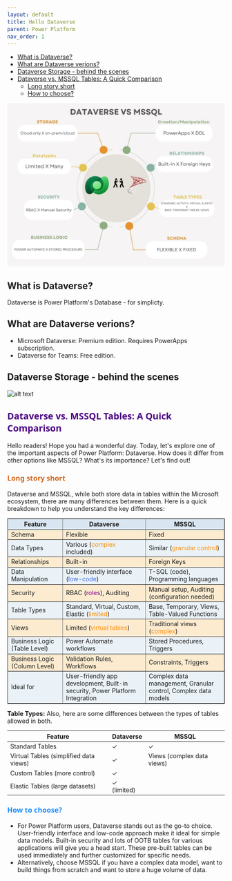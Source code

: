 ```yaml
---
layout: default
title: Hello Dataverse
parent: Power Platform
nav_order: 1
---
```

- [What is Dataverse?](#what-is-dataverse)
- [What are Dataverse verions?](#what-are-dataverse-verions)
- [Dataverse Storage - behind the scenes](#dataverse-storage---behind-the-scenes)
- [Dataverse vs. MSSQL Tables: A Quick Comparison](#dataverse-vs-mssql-tables-a-quick-comparison)
  - [Long story short](#long-story-short)
  - [How to choose?](#how-to-choose)


![alt text](db_vs_dataverse-1.jpg)

## What is Dataverse?

Dataverse is Power Platform's Database - for simplicty.

## What are Dataverse verions?

- Microsoft Dataverse: Premium edition. Requires PowerApps subscription.
- Dataverse for Teams: Free edition.

## Dataverse Storage - behind the scenes

![alt text](howdataverse.png)

## <span style="color: Indigo;Font-family: Segoe UI, sans-serif;">Dataverse vs. MSSQL Tables: A Quick Comparison</span>

Hello readers! Hope you had a wonderful day. Today, let's explore one of the important aspects of Power Platform: Dataverse. How does it differ from other options like MSSQL? What's its importance? Let's find out!

### <span style="color: Chocolate;Font-family: Segoe UI, sans-serif;">Long story short</span>

Dataverse and MSSQL, while both store data in tables within the Microsoft ecosystem, there are many differences between them. Here is a quick breakdown to help you understand the key differences:

<table border="1" style="border-collapse: collapse;">
  <tr style="background-color:#d9e6f2;">
    <th>Feature</th>
    <th>Dataverse</th>
    <th>MSSQL</th>
  </tr>
  <tr style="background-color:#fdebd0;">
    <td>Schema</td>
    <td>Flexible</td>
    <td>Fixed</td>
  </tr>
  <tr style="background-color:#eaf2f8;">
    <td>Data Types</td>
    <td>Various (<span style="color: #FF8C00;">complex</span> included)</td>
    <td>Similar (<span style="color: #FF8C00;">granular control</span>)</td>
  </tr>
  <tr style="background-color:#fdebd0;">
    <td>Relationships</td>
    <td>Built-in</td>
    <td>Foreign Keys</td>
  </tr>
  <tr style="background-color:#eaf2f8;">
    <td>Data Manipulation</td>
    <td>User-friendly interface (<span style="color: #4169E1;">low-code</span>)</td>
    <td>T-SQL (code), Programming languages</td>
  </tr>
  <tr style="background-color:#fdebd0;">
    <td>Security</td>
    <td>RBAC (<span style="color: #800080;">roles</span>), Auditing</td>
    <td>Manual setup, Auditing (configuration needed)</td>
  </tr>
  <tr style="background-color:#eaf2f8;">
    <td>Table Types</td>
    <td>Standard, Virtual, Custom, Elastic (<span style="color: #FF8C00;">limited</span>)</td>
    <td>Base, Temporary, Views, Table-Valued Functions</td>
  </tr>
  <tr style="background-color:#fdebd0;">
    <td>Views</td>
    <td>Limited (<span style="color: #FF8C00;">virtual tables</span>)</td>
    <td>Traditional views (<span style="color: #FF8C00;">complex</span>)</td>
  </tr>
  <tr style="background-color:#eaf2f8;">
    <td>Business Logic (Table Level)</td>
    <td>Power Automate workflows</td>
    <td>Stored Procedures, Triggers</td>
  </tr>
  <tr style="background-color:#fdebd0;">
    <td>Business Logic (Column Level)</td>
    <td>Validation Rules, Workflows</td>
    <td>Constraints, Triggers</td>
  </tr>
  <tr style="background-color:#eaf2f8;">
    <td>Ideal for</td>
    <td>User-friendly app development, Built-in security, Power Platform Integration</td>
    <td>Complex data management, Granular control, Complex data models</td>
  </tr>
</table>


**Table Types:**
Also, here are some differences between the types of tables allowed in both.

| Feature | Dataverse | MSSQL |
|---|---|---|
| Standard Tables | ✓ | ✓ |
| Virtual Tables (simplified data views) | ✓ | Views (complex data views) |
| Custom Tables (more control) | ✓ |  |
| Elastic Tables (large datasets) | ✓ (limited) |  |

### <span style="color: DodgerBlue;Font-family: Segoe UI, sans-serif;">How to choose?</span>

- For Power Platform users, Dataverse stands out as the go-to choice. User-friendly interface and low-code approach make it ideal for simple data models. Built-in security and lots of OOTB tables for various applications will give you a head start. These pre-built tables can be used immediately and further customized for specific needs.
- Alternatively, choose MSSQL if you have a complex data model, want to build things from scratch and want to store a huge volume of data.

